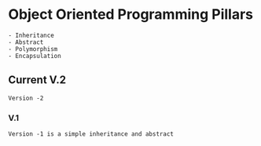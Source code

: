 # Object Oriented Programming Pillars
    - Inheritance 
    - Abstract 
    - Polymorphism 
    - Encapsulation

## Current V.2 

    Version -2 


### V.1 

    Version -1 is a simple inheritance and abstract  